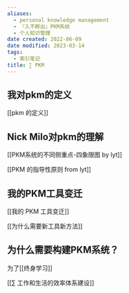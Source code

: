 ```yaml
---
aliases:
  - personal knowledge management
  - 『入不孵出』PKM系统
  - 个人知识管理
date created: 2022-06-09
date modified: 2023-03-14
tags:
  - 索引笔记
title: ∑ PKM
---
```


## 我对pkm的定义

[[pkm 的定义]]

## Nick Milo对pkm的理解

[[PKM系统的不同侧重点-四象限图 by lyt]]

[[PKM 的指导性原则 from lyt]]

## 我的PKM工具变迁

[[我的 PKM 工具变迁]]

[[为什么需要新工具新方法]]

## 为什么需要构建PKM系统？

为了[[终身学习]]

[[∑ 工作和生活的效率体系建设]]

